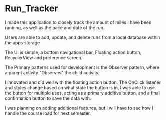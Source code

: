# Run_Tracker

I made this application to closely track the amount of miles I have been running, as well as the pace and date of the run. 

Users are able to add, update, and delete runs from a local database within the apps storage

The UI is simple, a bottom navigational bar, Floating action button, RecyclerView and preference screen.

The Primary patterns used for development is the Observer pattern, where a parent activity "Observes" the child activity.

I innovated and did well with the floating action button. The OnClick listener and styles change based on what state the button is in, I was able to use the button for multiple uses,
acting as a primary additive button, and a final confirmation button to save the data with.

I was planning on adding additional features, but I will have to see how I handle the course load for next semester.
